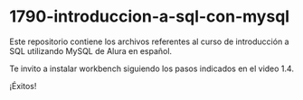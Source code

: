 # 1790-introduccion-a-sql-con-mysql

Este repositorio contiene los archivos referentes al curso de introducción a SQL utilizando MySQL de Alura en español.

Te invito a instalar workbench siguiendo los pasos indicados en el video 1.4.

¡Éxitos!
